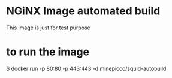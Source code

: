 # NGiNX Image automated build

This image is just for test purpose

# to run the image

 $ docker run -p 80:80 -p 443:443 -d minepicco/squid-autobuild
